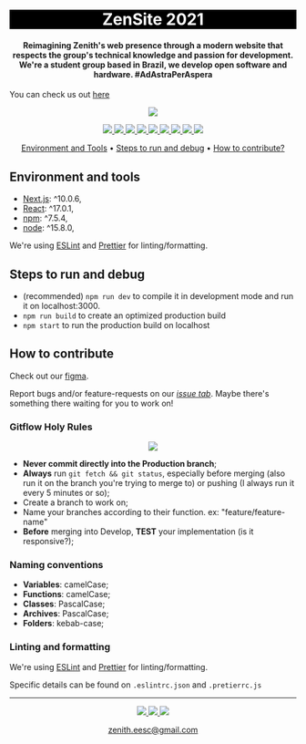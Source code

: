 <h1 align="center" style="color:white; background-color:black">ZenSite 2021</h1>

<h4 align="center">Reimagining Zenith's web presence through a modern website that respects the group's technical knowledge and passion for development. We're a student group based in Brazil, we develop open software and hardware. #AdAstraPerAspera</h4>

You can check us out [here](https://www.youtube.com/watch?v=QoqiUDDEepY)

<p align = "center">
<a href="http://vercel.com/?utm_source=zenith-aerospace&utm_campaign=oss">
<img src="https://raw.githubusercontent.com/zenitheesc/zenith-website/8bfb22b1dbb8a86ada67ac7fbc0dfc34b9518b0d/powered-by-vercel.svg"/>
</a>
</p>

<p align="center">
	<a href="http://zenith.eesc.usp.br/">
    <img src="https://img.shields.io/badge/Zenith-software-black?style=for-the-badge"/>
    </a>
    <a href="https://eesc.usp.br/">
    <img src="https://img.shields.io/badge/Linked%20to-EESC--USP-black?style=for-the-badge"/>
    </a>
    <a href="https://github.com/zenitheesc/zenith-website/blob/main/LICENSE">
    <img src="https://img.shields.io/github/license/zenitheesc/zenith-website?style=for-the-badge"/>
    </a>
    <a href="https://github.com/zenitheesc/zenith-website/issues">
    <img src="https://img.shields.io/github/issues/zenitheesc/zenith-website?style=for-the-badge"/>
    </a>
    <a href="https://github.com/zenitheesc/zenith-website/commits/main">
    <img src="https://img.shields.io/github/commit-activity/m/zenitheesc/zenith-website?style=for-the-badge">
    </a>
    <a href="https://github.com/zenitheesc/zenith-website/graphs/contributors">
    <img src="https://img.shields.io/github/contributors/zenitheesc/zenith-website?style=for-the-badge"/>
    </a>
    <a href="https://github.com/zenitheesc/zenith-website/commits/main">
    <img src="https://img.shields.io/github/last-commit/zenitheesc/zenith-website?style=for-the-badge"/>
    </a>
    <a href="https://github.com/zenitheesc/zenith-website/issues">
    <img src="https://img.shields.io/github/issues-raw/zenitheesc/zenith-website?style=for-the-badge" />
    </a>
    <a href="https://github.com/zenitheesc/zenith-website/pulls">
    <img src = "https://img.shields.io/github/issues-pr-raw/zenitheesc/zenith-website?style=for-the-badge">
    </a>
</p>

<p align="center">
    <a href="#environment-and-tools">Environment and Tools</a> •
    <a href="#steps-to-run-and-debug">Steps to run and debug</a> •
    <a href="#how-to-contribute">How to contribute?</a>
</p>

## Environment and tools

  - [Next.js](https://nextjs.org/): ^10.0.6,
  - [React](https://reactjs.org/): ^17.0.1,
  - [npm](https://www.npmjs.com/get-npm): ^7.5.4,
  - [node](https://www.npmjs.com/get-npm): ^15.8.0,

We're using [ESLint](https://marketplace.visualstudio.com/items?itemName=dbaeumer.vscode-eslint) and [Prettier](https://marketplace.visualstudio.com/items?itemName=esbenp.prettier-vscode) for linting/formatting.

## Steps to run and debug

 -  (recommended) `npm run dev` to compile it in development mode and run it on localhost:3000.
 -  `npm run build` to create an optimized production build
 -  `npm start` to run the production build on localhost

## How to contribute

Check out our [figma](https://www.figma.com/file/eA9iZxhtQnhIC5erngA2CY/Prot%C3%B3tipos-Zenith?node-id=0%3A1).

Report bugs and/or feature-requests on our [_issue tab_](https://github.com/zenitheesc/zenith-website/issues). Maybe there's something there waiting for you to work on!

### Gitflow **Holy** Rules

<p align="center">
<a href="https://raw.githubusercontent.com/zenitheesc/zenith-website/assets/gitflow.png" target="_blank">
<img src="https://raw.githubusercontent.com/zenitheesc/zenith-website/assets/gitflow.png"/>
</a>
</p>

- **Never commit directly into the Production branch**;
- **Always** run `git fetch && git status`, especially before merging (also run it on the branch you're trying to merge to) or pushing (I always run it every 5 minutes or so);
- Create a branch to work on;
- Name your branches according to their function. ex: "feature/feature-name"
- **Before** merging into Develop, **TEST** your implementation (is it responsive?);

### Naming conventions

- **Variables**: camelCase;
- **Functions**: camelCase;
- **Classes**: PascalCase;
- **Archives**: PascalCase;
- **Folders**: kebab-case;

### Linting and formatting

We're using [ESLint](https://marketplace.visualstudio.com/items?itemName=dbaeumer.vscode-eslint) and [Prettier](https://marketplace.visualstudio.com/items?itemName=esbenp.prettier-vscode) for linting/formatting.

Specific details can be found on `.eslintrc.json` and `.pretierrc.js`

---

<p align="center">
    <a href="http://zenith.eesc.usp.br">
    <img src="https://img.shields.io/badge/Check%20out-Zenith's Oficial Website-black?style=for-the-badge" />
    </a> 
    <a href="https://www.facebook.com/zenitheesc">
    <img src="https://img.shields.io/badge/Like%20us%20on-facebook-blue?style=for-the-badge"/>
    </a> 
    <a href="https://www.instagram.com/zenith_eesc/">
    <img src="https://img.shields.io/badge/Follow%20us%20on-Instagram-red?style=for-the-badge"/>
    </a>

</p>
<p align = "center">
<a href="zenith.eesc@gmail.com">zenith.eesc@gmail.com</a>
</p>

